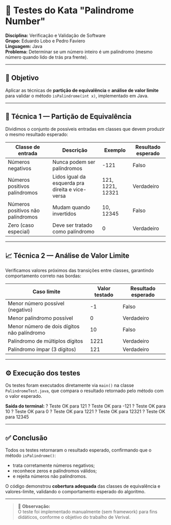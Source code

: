 # 🧪 Testes do Kata "Palindrome Number"

**Disciplina:** Verificação e Validação de Software  
**Grupo:** Eduardo Lobo e Pedro Faviero  
**Linguagem:** Java  
**Problema:** Determinar se um número inteiro é um palíndromo (mesmo número quando lido de trás pra frente).

---

## 🎯 Objetivo
Aplicar as técnicas de **partição de equivalência** e **análise de valor limite** para validar o método `isPalindrome(int x)`, implementado em Java.

---

## 🧩 Técnica 1 — Partição de Equivalência

Dividimos o conjunto de possíveis entradas em classes que devem produzir o mesmo resultado esperado:

| Classe de entrada | Descrição | Exemplo | Resultado esperado |
|--------------------|------------|----------|---------------------|
| Números negativos  | Nunca podem ser palíndromos | -121 | Falso |
| Números positivos palíndromos | Lidos igual da esquerda pra direita e vice-versa | 121, 1221, 12321 | Verdadeiro |
| Números positivos não palíndromos | Mudam quando invertidos | 10, 12345 | Falso |
| Zero (caso especial) | Deve ser tratado como palíndromo | 0 | Verdadeiro |

---

## 📈 Técnica 2 — Análise de Valor Limite

Verificamos valores próximos das transições entre classes, garantindo comportamento correto nas bordas:

| Caso limite | Valor testado | Resultado esperado |
|--------------|----------------|---------------------|
| Menor número possível (negativo) | -1 | Falso |
| Menor palíndromo possível | 0 | Verdadeiro |
| Menor número de dois dígitos não palíndromo | 10 | Falso |
| Palíndromo de múltiplos dígitos | 1221 | Verdadeiro |
| Palíndromo ímpar (3 dígitos) | 121 | Verdadeiro |

---

## ⚙️ Execução dos testes

Os testes foram executados diretamente via `main()` na classe `PalindromeTest.java`, que compara o resultado retornado pelo método com o valor esperado.

**Saída do terminal:**
? Teste OK para 121
? Teste OK para -121
? Teste OK para 10
? Teste OK para 0
? Teste OK para 1221
? Teste OK para 12321
? Teste OK para 12345


---

## ✅ Conclusão

Todos os testes retornaram o resultado esperado, confirmando que o método `isPalindrome()`:
- trata corretamente números negativos;
- reconhece zeros e palíndromos válidos;
- e rejeita números não palíndromos.

O código demonstrou **cobertura adequada** das classes de equivalência e valores-limite, validando o comportamento esperado do algoritmo.

---

> 📘 **Observação:**  
> O teste foi implementado manualmente (sem framework) para fins didáticos, conforme o objetivo do trabalho de Verival.